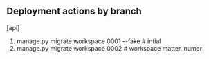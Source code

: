Deployment actions by branch
----------------------------

[api]

1. manage.py migrate workspace 0001 --fake  # intial
2. manage.py migrate workspace 0002  # workspace matter_numer